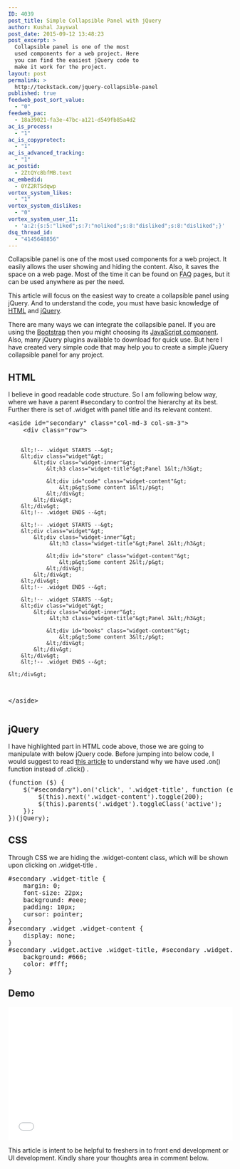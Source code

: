 ```yaml
---
ID: 4039
post_title: Simple Collapsible Panel with jQuery
author: Kushal Jayswal
post_date: 2015-09-12 13:48:23
post_excerpt: >
  Collapsible panel is one of the most
  used components for a web project. Here
  you can find the easiest jQuery code to
  make it work for the project.
layout: post
permalink: >
  http://teckstack.com/jquery-collapsible-panel
published: true
feedweb_post_sort_value:
  - "0"
feedweb_pac:
  - 18a39021-fa3e-47bc-a121-d549fb85a4d2
ac_is_process:
  - "1"
ac_is_copyprotect:
  - "1"
ac_is_advanced_tracking:
  - "1"
ac_postid:
  - 2ZtQYc8bfMB.text
ac_embedid:
  - 0YZ2RTSdqwp
vortex_system_likes:
  - "1"
vortex_system_dislikes:
  - "0"
vortex_system_user_11:
  - 'a:2:{s:5:"liked";s:7:"noliked";s:8:"disliked";s:8:"disliked";}'
dsq_thread_id:
  - "4145648856"
---
```

Collapsible panel is one of the most used components for a web project. It easily allows the user showing and hiding the content. Also, it saves the space on a web page. Most of the time it can be found on <abbr title="Frequently Asked Questions">FAQ</abbr> pages, but it can be used anywhere as per the need.

This article will focus on the easiest way to create a collapsible panel using jQuery. And to understand the code, you must have basic knowledge of <a href="/html">HTML</a> and <a href="/javascript">jQuery</a>.

There are many ways we can integrate the collapsible panel. If you are using the <a href="/responsive-web-design">Bootstrap</a> then you might choosing its <a href="http://getbootstrap.com/components/#panels" target="_blank">JavaScript component</a>. Also, many jQuery plugins available to download for quick use. But here I have created very simple code that may help you to create a simple jQuery collapsible panel for any project.
<h2>HTML</h2>
I believe in good readable code structure. So I am following below way, where we have a parent <span class="lang:default decode:true crayon-inline ">#secondary</span> to control the hierarchy at its best. Further there is set of <span class="lang:default decode:true crayon-inline ">.widget</span> with panel title and its relevant content.
<pre class="lang:default mark:7,9 decode:true ">&lt;aside id="secondary" class="col-md-3 col-sm-3"&gt;
    &lt;div class="row"&gt;

        &lt;!-- .widget STARTS --&gt;
        &lt;div class="widget"&gt;
            &lt;div class="widget-inner"&gt;
                &lt;h3 class="widget-title"&gt;Panel 1&lt;/h3&gt;

                &lt;div id="code" class="widget-content"&gt;
                    &lt;p&gt;Some content 1&lt;/p&gt;
                &lt;/div&gt;
            &lt;/div&gt;
        &lt;/div&gt;
        &lt;!-- .widget ENDS --&gt;

        &lt;!-- .widget STARTS --&gt;
        &lt;div class="widget"&gt;
            &lt;div class="widget-inner"&gt;
                 &lt;h3 class="widget-title"&gt;Panel 2&lt;/h3&gt;

                &lt;div id="store" class="widget-content"&gt;
                    &lt;p&gt;Some content 2&lt;/p&gt;
                &lt;/div&gt;
            &lt;/div&gt;
        &lt;/div&gt;
        &lt;!-- .widget ENDS --&gt;

        &lt;!-- .widget STARTS --&gt;
        &lt;div class="widget"&gt;
            &lt;div class="widget-inner"&gt;
                 &lt;h3 class="widget-title"&gt;Panel 3&lt;/h3&gt;

                &lt;div id="books" class="widget-content"&gt;
                    &lt;p&gt;Some content 3&lt;/p&gt;
                &lt;/div&gt;
            &lt;/div&gt;
        &lt;/div&gt;
        &lt;!-- .widget ENDS --&gt;

    &lt;/div&gt;
&lt;/aside&gt;</pre>
<h2>jQuery</h2>
I have highlighted part in HTML code above, those we are going to manipulate with below jQuery code. Before jumping into below code, I would suggest to read <a href="http://ashishuideveloper.in/2015/04/understand-jquery-events-bind-live-delegate/" target="_blank">this article</a> to understand why we have used <span class="lang:default decode:true crayon-inline">.on()</span>  function instead of <span class="lang:default decode:true crayon-inline ">.click()</span> .
<pre class="lang:default decode:true">(function ($) {
    $("#secondary").on('click', '.widget-title', function (e) {
        $(this).next('.widget-content').toggle(200);
        $(this).parents('.widget').toggleClass('active');
    });
})(jQuery);</pre>
<h2>CSS</h2>
Through CSS we are hiding the <span class="lang:default decode:true crayon-inline">.widget-content</span> class, which will be shown upon clicking on <span class="lang:default decode:true crayon-inline ">.widget-title</span> .
<pre class="lang:default decode:true">#secondary .widget-title {
    margin: 0;
    font-size: 22px;
    background: #eee;
    padding: 10px;
    cursor: pointer;
}
#secondary .widget .widget-content {
    display: none;
}
#secondary .widget.active .widget-title, #secondary .widget.active ul {
    background: #666;
    color: #fff;
}</pre>
<h2>Demo</h2>
<iframe src="//jsfiddle.net/kutec/6x3qb1zc/embedded/result/" width="100%" height="300" frameborder="0" allowfullscreen="allowfullscreen"></iframe>

This article is intent to be helpful to freshers in to front end development or UI development. Kindly share your thoughts area in comment below.